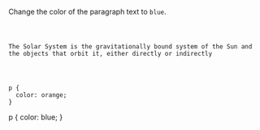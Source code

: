 Change the color of the paragraph text to `blue`.

<codeblock language="css" type="exercise" testMode="fixedInput">
<code>
<panel language="html">
<p>The Solar System is the gravitationally bound system of the Sun and the objects that orbit it, either directly or indirectly</p>
</panel>
<panel language="css">
p {
  color: orange;
}
</panel>
</code>

<solution>
p {
  color: blue;
}
</solution>
</codeblock>